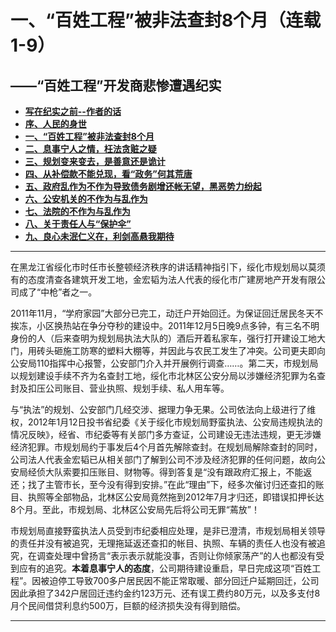 # 一、“百姓工程”被非法查封8个月（连载1-9）

## ——“百姓工程”开发商悲惨遭遇纪实

- [**写在纪实之前--作者的话**]((https://jinhzh.github.io/index.html))
- [**序、人民的身世**](https://jinhzh.github.io/0.html)
- [**一、“百姓工程”被非法查封8个月**](https://jinhzh.github.io/1.html)
- [**二、息事宁人之情，枉法贪赃之疑**](https://jinhzh.github.io/2.html)
- [**三、规划变来变去，是善意还是诡计**](https://jinhzh.github.io/3.html)
- [**四、从补偿款不能兑现，看“政务”何其荒唐**](https://jinhzh.github.io/4.html)
- [**五、政府乱作为不作为导致债务剧增还帐无望，黑恶势力纷起**](https://jinhzh.github.io/5.html)
- [**六、公安机关的不作为与乱作为**](https://jinhzh.github.io/6.html)
- [**七、法院的不作为与乱作为**](https://jinhzh.github.io/7.html)
- [**八、关于责任人与“保护伞”**](https://jinhzh.github.io/8.html)
- [**九、良心未泯仁义在，利剑高悬我期待**](https://jinhzh.github.io/9.html)

---

在黑龙江省绥化市时任市长整顿经济秩序的讲话精神指引下，绥化市规划局以莫须有的态度清查各建筑开发工地，金宏韬为法人代表的绥化市广建房地产开发有限公司成了“中枪”者之一。

2011年11月，“学府家园”大部分已完工，动迁户开始回迁。为保证回迁居民冬天不挨冻，小区换热站在争分夺秒的建设中。2011年12月5日晚9点多钟，有三名不明身份的人（后来查明为规划局执法大队的）酒后开着私家车，强行打开建设工地大门，用砖头砸施工防寒的塑料大棚等，并因此与农民工发生了冲突。公司更夫即向公安局110指挥中心报警，公安部门介入并开展例行调查……。第二天，市规划局以规划建设手续不齐为名查封工地，绥化市北林区公安分局以涉嫌经济犯罪为名查封及扣压公司账目、营业执照、规划手续、私人用车等。

与“执法”的规划、公安部门几经交涉、据理力争无果。公司依法向上级进行了维权，2012年1月12日投书省纪委《关于绥化市规划局野蛮执法、公安局违规执法的情况反映》，经省、市纪委等有关部门多方查证，公司建设无违法违规，更无涉嫌经济犯罪。市规划局约于事发后4个月首先解除查封。在规划局解除查封的同时，公司法人代表金宏韬已从相关部门了解到公司不涉及经济犯罪的任何问题，故向公安局经侦大队索要扣压账目、财物等。得到答复是“没有跟政府汇报上，不能返还；找了主管市长，至今没有得到安排。”在此“理由”下，经多次催讨归还查扣的账目、执照等全部物品，北林区公安局竟然拖到2012年7月才归还，即错误扣押长达8个月。至此，市规划局、北林区公安局先后将公司无罪“蔫放”！

市规划局直接野蛮执法人员受到市纪委相应处理，是非已澄清，市规划局相关领导的责任并没有被追究，无理拖延返还查扣的帐目、执照、车辆的责任人也没有被追究，在调查处理中曾扬言“表示表示就能没事，否则让你倾家荡产”的人也都没有受到应有的追究。**本着息事宁人的态度**，公司期待建设重启，早日完成这项“百姓工程”。因被迫停工导致700多户居民因不能正常取暖、部分回迁户延期回迁，公司因此承担了342户居回迁违约金约123万元、还有误工费约80万元，以及多支付8月个民间借贷利息约500万，巨额的经济损失没有得到赔偿。

---
